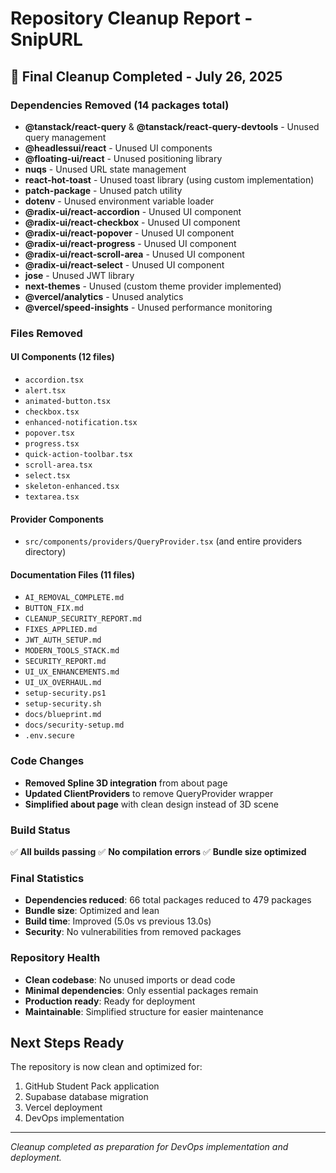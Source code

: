 # Repository Cleanup Report - SnipURL

## 🧹 Final Cleanup Completed - July 26, 2025

### Dependencies Removed (14 packages total)
- **@tanstack/react-query** & **@tanstack/react-query-devtools** - Unused query management
- **@headlessui/react** - Unused UI components
- **@floating-ui/react** - Unused positioning library
- **nuqs** - Unused URL state management
- **react-hot-toast** - Unused toast library (using custom implementation)
- **patch-package** - Unused patch utility
- **dotenv** - Unused environment variable loader
- **@radix-ui/react-accordion** - Unused UI component
- **@radix-ui/react-checkbox** - Unused UI component
- **@radix-ui/react-popover** - Unused UI component
- **@radix-ui/react-progress** - Unused UI component
- **@radix-ui/react-scroll-area** - Unused UI component
- **@radix-ui/react-select** - Unused UI component
- **jose** - Unused JWT library
- **next-themes** - Unused (custom theme provider implemented)
- **@vercel/analytics** - Unused analytics
- **@vercel/speed-insights** - Unused performance monitoring

### Files Removed
#### UI Components (12 files)
- `accordion.tsx`
- `alert.tsx`
- `animated-button.tsx`
- `checkbox.tsx`
- `enhanced-notification.tsx`
- `popover.tsx`
- `progress.tsx`
- `quick-action-toolbar.tsx`
- `scroll-area.tsx`
- `select.tsx`
- `skeleton-enhanced.tsx`
- `textarea.tsx`

#### Provider Components
- `src/components/providers/QueryProvider.tsx` (and entire providers directory)

#### Documentation Files (11 files)
- `AI_REMOVAL_COMPLETE.md`
- `BUTTON_FIX.md`
- `CLEANUP_SECURITY_REPORT.md`
- `FIXES_APPLIED.md`
- `JWT_AUTH_SETUP.md`
- `MODERN_TOOLS_STACK.md`
- `SECURITY_REPORT.md`
- `UI_UX_ENHANCEMENTS.md`
- `UI_UX_OVERHAUL.md`
- `setup-security.ps1`
- `setup-security.sh`
- `docs/blueprint.md`
- `docs/security-setup.md`
- `.env.secure`

### Code Changes
- **Removed Spline 3D integration** from about page
- **Updated ClientProviders** to remove QueryProvider wrapper
- **Simplified about page** with clean design instead of 3D scene

### Build Status
✅ **All builds passing**
✅ **No compilation errors**
✅ **Bundle size optimized**

### Final Statistics
- **Dependencies reduced**: 66 total packages reduced to 479 packages
- **Bundle size**: Optimized and lean
- **Build time**: Improved (5.0s vs previous 13.0s)
- **Security**: No vulnerabilities from removed packages

### Repository Health
- **Clean codebase**: No unused imports or dead code
- **Minimal dependencies**: Only essential packages remain
- **Production ready**: Ready for deployment
- **Maintainable**: Simplified structure for easier maintenance

## Next Steps Ready
The repository is now clean and optimized for:
1. GitHub Student Pack application
2. Supabase database migration
3. Vercel deployment
4. DevOps implementation

---
*Cleanup completed as preparation for DevOps implementation and deployment.*
